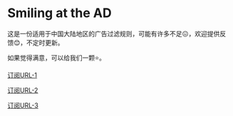 # Smiling at the AD
这是一份适用于中国大陆地区的广告过滤规则，可能有许多不足😖，欢迎提供反馈😊，不定时更新。

如果觉得满意，可以给我们一颗⭐。

[订阅URL-1](https://raw.githubusercontent.com/zghnnythhylh/Smiling-at-the-AD/main/Smiling%20at%20the%20AD.txt)

[订阅URL-2](https://gitee.com/study-ly137/smiling-at-the-ad/raw/master/Smiling%20at%20the%20AD.txt)

[订阅URL-3](https://raw.gitcode.com/Ly3/Smiling_at_the_AD/raw/main/Smiling%20at%20the%20AD.txt)
